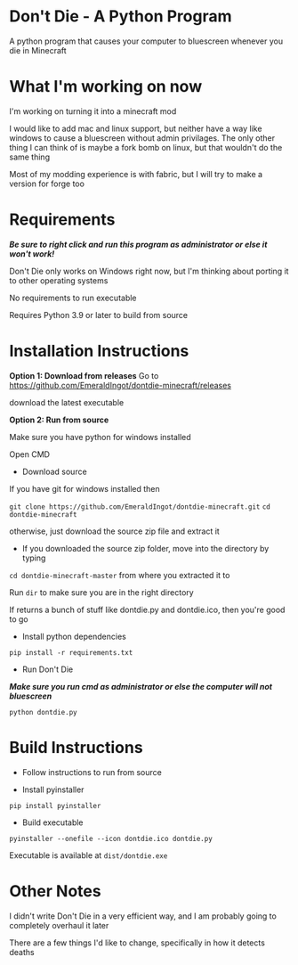 # Don't Die - A Python Program
A python program that causes your computer to bluescreen whenever you die in Minecraft

# What I'm working on now 
I'm working on turning it into a minecraft mod

I would like to add mac and linux support, but neither have a way like windows
to cause a bluescreen without admin privilages.
The only other thing I can think of is maybe a fork bomb on linux, but that wouldn't do the same thing

Most of my modding experience is with fabric, but I will try to make a version for forge too

# Requirements
***Be sure to right click and run this program as administrator or else it won't work!***

Don't Die only works on Windows right now, but I'm thinking about porting it to other operating systems

No requirements to run executable

Requires Python 3.9 or later to build from source

# Installation Instructions
**Option 1: Download from releases**
Go to https://github.com/EmeraldIngot/dontdie-minecraft/releases

download the latest executable


**Option 2: Run from source**

Make sure you have python for windows installed

Open CMD

 - Download source
 
 If you have git for windows installed then 

 `git clone https://github.com/EmeraldIngot/dontdie-minecraft.git`
 `cd dontdie-minecraft`
 
 otherwise, just download the source zip file and extract it
 
 - If you downloaded the source zip folder, move into the directory by typing
 
 `cd dontdie-minecraft-master`
 from where you extracted it to
 
 Run `dir` to make sure you are in the right directory
 
 If returns a bunch of stuff like dontdie.py and dontdie.ico, then you're good to go
 
 - Install python dependencies
  
`pip install -r requirements.txt`

 - Run Don't Die
 
 ***Make sure you run cmd as administrator or else the computer will not bluescreen***
 
 `python dontdie.py`


# Build Instructions

 - Follow instructions to run from source
 
 - Install pyinstaller
 
 `pip install pyinstaller`

 - Build executable
 
 `pyinstaller --onefile --icon dontdie.ico dontdie.py`

Executable is available at `dist/dontdie.exe`


# Other Notes
I didn't write Don't Die in a very efficient way, and I am probably going to completely overhaul it later

There are a few things I'd like to change, specifically in how it detects deaths
